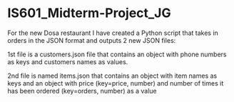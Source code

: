 # IS601_Midterm-Project_JG

For the new Dosa restaurant I have created a Python script that takes in orders in the JSON format and outputs 2 new JSON files: 

1st file is a customers.json file that contains an object with phone numbers as keys and customers names as values. 

2nd file is named items.json that contains an object with item names as keys and an object with price (key=price, number) and number of times it has been ordered (key=orders, number) as a value
